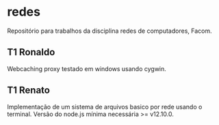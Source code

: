 # redes

Repositório para trabalhos da disciplina redes de computadores, Facom.


## T1 Ronaldo

Webcaching proxy testado em windows usando cygwin.


## T1 Renato

Implementação de um sistema de arquivos basico por rede usando o terminal.
Versão do node.js mínima necessária >= v12.10.0.
